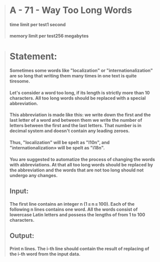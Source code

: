 > # A - 71 - Way Too Long Words
> #### time limit per test1 second
> #### memory limit per test256 megabytes

> # Statement:
> #### Sometimes some words like "localization" or "internationalization" are so long that writing them many times in one text is quite tiresome.
> #### Let's consider a word too long, if its length is strictly more than 10 characters. All too long words should be replaced with a special abbreviation.
> #### This abbreviation is made like this: we write down the first and the last letter of a word and between them we write the number of letters between the first and the last letters. That number is in decimal system and doesn't contain any leading zeroes.
> #### Thus, "localization" will be spelt as "l10n", and "internationalization» will be spelt as "i18n".
> #### You are suggested to automatize the process of changing the words with abbreviations. At that all too long words should be replaced by the abbreviation and the words that are not too long should not undergo any changes.
> ## Input:
> #### The first line contains an integer n (1 ≤ n ≤ 100). Each of the following n lines contains one word. All the words consist of lowercase Latin letters and possess the lengths of from 1 to 100 characters.
> ## Output:
> #### Print n lines. The i-th line should contain the result of replacing of the i-th word from the input data.
